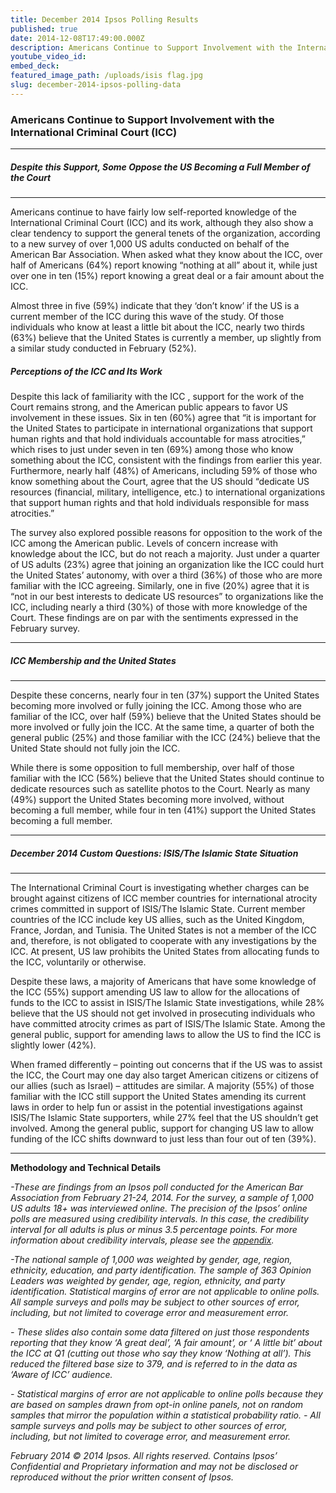 ```yaml
---
title: December 2014 Ipsos Polling Results
published: true
date: 2014-12-08T17:49:00.000Z
description: Americans Continue to Support Involvement with the International Criminal Court (ICC)
youtube_video_id:
embed_deck:
featured_image_path: /uploads/isis flag.jpg
slug: december-2014-ipsos-polling-data
---
```



### Americans Continue to Support Involvement with the International Criminal Court (ICC)

---

##### Despite this Support, Some Oppose the US Becoming a Full Member of the Court

---

Americans continue to have fairly low self-reported knowledge of the International Criminal Court (ICC) and its work, although they also show a clear tendency to support the general tenets of the organization, according to a new survey of over 1,000 US adults conducted on behalf of the American Bar Association. When asked what they know about the ICC, over half of Americans (64%) report knowing “nothing at all” about it, while just over one in ten (15%) report knowing a great deal or a fair amount about the ICC.

Almost three in five (59%) indicate that they ‘don’t know’ if the US is a current member of the ICC during this wave of the study. Of those individuals who know at least a little bit about the ICC, nearly two thirds (63%) believe that the United States is currently a member, up slightly from a similar study conducted in February (52%).

##### *Perceptions of the ICC and Its Work*

Despite this lack of familiarity with the ICC , support for the work of the Court remains strong, and the American public appears to favor US involvement in these issues. Six in ten (60%) agree that “it is important for the United States to participate in international organizations that support human rights and that hold individuals accountable for mass atrocities,” which rises to just under seven in ten (69%) among those who know something about the ICC, consistent with the findings from earlier this year. Furthermore, nearly half (48%) of Americans, including 59% of those who know something about the Court, agree that the US should “dedicate US resources (financial, military, intelligence, etc.) to international organizations that support human rights and that hold individuals responsible for mass atrocities.”

The survey also explored possible reasons for opposition to the work of the ICC among the American public. Levels of concern increase with knowledge about the ICC, but do not reach a majority. Just under a quarter of US adults (23%) agree that joining an organization like the ICC could hurt the United States’ autonomy, with over a third (36%) of those who are more familiar with the ICC agreeing. Similarly, one in five (20%) agree that it is “not in our best interests to dedicate US resources” to organizations like the ICC, including nearly a third (30%) of those with more knowledge of the Court. These findings are on par with the sentiments expressed in the February survey.

---

##### *ICC Membership and the United States*

---

Despite these concerns, nearly four in ten (37%) support the United States becoming more involved or fully joining the ICC. Among those who are familiar of the ICC, over half (59%) believe that the United States should be more involved or fully join the ICC. At the same time, a quarter of both the general public (25%) and those familiar with the ICC (24%) believe that the United State should not fully join the ICC.

While there is some opposition to full membership, over half of those familiar with the ICC (56%) believe that the United States should continue to dedicate resources such as satellite photos to the Court. Nearly as many (49%) support the United States becoming more involved, without becoming a full member, while four in ten (41%) support the United States becoming a full member.

---

##### *December 2014 Custom Questions: ISIS/The Islamic State Situation*

---

The International Criminal Court is investigating whether charges can be brought against citizens of ICC member countries for international atrocity crimes committed in support of ISIS/The Islamic State. Current member countries of the ICC include key US allies, such as the United Kingdom, France, Jordan, and Tunisia. The United States is not a member of the ICC and, therefore, is not obligated to cooperate with any investigations by the ICC. At present, US law prohibits the United States from allocating funds to the ICC, voluntarily or otherwise.

Despite these laws, a majority of Americans that have some knowledge of the ICC (55%) support amending US law to allow for the allocations of funds to the ICC to assist in ISIS/The Islamic State investigations, while 28% believe that the US should not get involved in prosecuting individuals who have committed atrocity crimes as part of ISIS/The Islamic State. Among the general public, support for amending laws to allow the US to find the ICC is slightly lower (42%).

When framed differently – pointing out concerns that if the US was to assist the ICC, the Court may one day also target American citizens or citizens of our allies (such as Israel) – attitudes are similar. A majority (55%) of those familiar with the ICC still support the United States amending its current laws in order to help fun or assist in the potential investigations against ISIS/The Islamic State supporters, while 27% feel that the US shouldn’t get involved. Among the general public, support for changing US law to allow funding of the ICC shifts downward to just less than four out of ten (39%).

---

**Methodology and Technical Details**

*-These are findings from an Ipsos poll conducted for the American Bar Association from February 21-24, 2014. For the survey, a sample of 1,000 US adults 18+ was interviewed online. The precision of the Ipsos’ online polls are measured using credibility intervals. In this case, the credibility interval for all adults is plus or minus 3.5 percentage points. For more information about credibility intervals, please see the [appendix](http://www.international-criminal-justice-today.org/ipsos-appendix/).*

*-The national sample of 1,000 was weighted by gender, age, region, ethnicity, education, and party identification. The sample of 363 Opinion Leaders was weighted by gender, age, region, ethnicity, and party identification. Statistical margins of error are not applicable to online polls. All sample surveys and polls may be subject to other sources of error, including, but not limited to coverage error and measurement error.*

*- These slides also contain some data filtered on just those respondents reporting that they know ‘A great deal’, ‘A fair amount’, or ‘ A little bit’ about the ICC at Q1 (cutting out those who say they know ‘Nothing at all’). This reduced the filtered base size to 379, and is referred to in the data as ‘Aware of ICC’ audience.*

*- Statistical margins of error are not applicable to online polls because they are based on samples drawn from opt-in online panels, not on random samples that mirror the population within a statistical probability ratio.* *- All sample surveys and polls may be subject to other sources of error, including, but not limited to coverage error, and measurement error.*

*February 2014 © 2014 Ipsos. All rights reserved. Contains Ipsos’ Confidential and Proprietary information and may not be disclosed or reproduced without the prior written consent of Ipsos.*